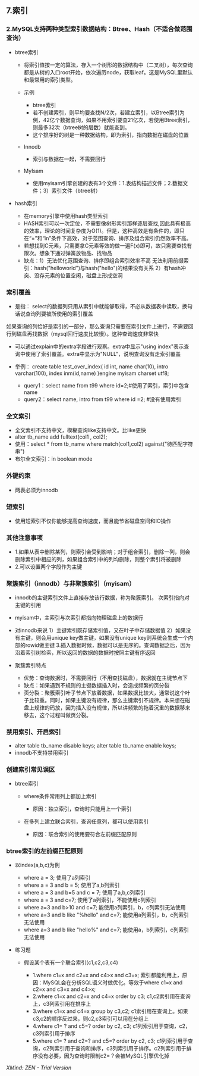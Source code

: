 ## 7.索引

### 2.MySQL支持两种类型索引数据结构：Btree、Hash（不适合做范围查询）

- btree索引

	- 将索引值按一定的算法，存入一个树形的数据结构中（二叉树），每次查询都是从树的入口root开始，依次遍历node，获取leaf。这是MySQL里默认和最常用的索引类型。
	- 示例

		- btree索引
		- 若不创建索引，则平均要查找N/2次，若建立索引，以Btree索引为例，42亿个数据查询，如果不用索引要查21亿次，若使用Btree索引，则最多32次（btree树的层数）就能查到。
		- 这个排序好的树是一种数据结构，即为索引，指向数据在磁盘的位置

	- Innodb

		- 索引与数据在一起，不需要回行

	- MyIsam

		- 使用myisam引擎创建的表有3个文件：1.表结构描述文件；2.数据文件；3）索引文件（btree树）

- hash索引

	- 在memory引擎中使用hash类型索引
	- HASH索引可以一次定位，不需要像树形索引那样逐层查找,因此具有极高的效率，理论的时间复杂度为O(1)。但是，这种高效是有条件的，即只在“=”和“in”条件下高效，对于范围查询、排序及组合索引仍然效率不高。
	- 若想找到C元素，只需要拿C元素等效的做一遍F(x)即可，故只需要查找有限次。想象下通过弹簧放物品、找物品
	- 缺点：1）无法优化范围查询、排序即组合索引效率不高
无法利用前缀索引：hash("helloworld")与hash("hello")的结果没有关系
2）有hash冲突、没存元素的位置空闲，磁盘上形成空洞

### 索引覆盖

- 是指：
select的数据列只用从索引中就能够取得，不必从数据表中读取，换句话说查询列要被所使用的索引覆盖

如果查询的列恰好是索引的一部分，那么查询只需要在索引文件上进行，不需要回行到磁盘再找数据（mysql回行速度比较慢）。这种查询速度非常快
- 可以通过explain中的extra字段进行观察。extra中显示"using index"表示查询中使用了索引覆盖。extra中显示为"NULL"，说明查询没有走索引覆盖
- 举例：
create table test_over_index(
	id int,
	name char(10),
    intro varchar(100),
	index inm(id,name)
)engine myisam charset utf8;

	- query1：select name from t99 where id=2;#使用了索引，索引中包含name
	- query2：select name, intro from t99 where id =2; #没有使用索引

### 全文索引

- 全文索引不支持中文，模糊查询like支持中文。比like更快
- alter tb_name add fulltext(col1 , col2);
- 使用：select * from tb_name where match(col1,col2) against("待匹配字符串")
- 布尔全文索引：in boolean mode

### 外键约束

- 两表必须为innodb

### 短索引

- 使用短索引不仅你能够提高查询速度，而且能节省磁盘空间和IO操作

### 其他注意事项

- 1.如果从表中删除某列，则索引会受到影响；对于组合索引，删除一列，则会删除索引中相应的列，如果组合索引中的列均删除，则整个索引将被删除
- 2.可以设置两个字段作为主键

### 聚簇索引（innodb）与非聚簇索引（myisam）

- innodb的主键索引文件上直接存放该行数据，称为聚簇索引。
次索引指向对主键的引用
- myisam中，主索引与次索引都指向物理磁盘上的数据行
- 对innodb来说
1）主键索引既存储索引值，又在叶子中存储数据值
2）如果没有主键，则会用unique key做主键，如果没有unique key则系统会生成一个内部的rowid做主键
3.插入数据时候，数据可以是无序的。查询数据之后，因为沿着索引树检索，所以返回的数据的数据时按照主键有序返回
- 聚簇索引特点

	- 优势：查询数据时，不需要回行（不用查找磁盘），数据就在主键节点下
	- 缺点：如果遇到不规则的主键数据插入时，会造成频繁的页分裂
	- 页分裂：聚簇索引叶子节点下放着数据，如果数据比较大，通常说这个叶子比较重。同时，如果主键没有规律，那么主键索引不规律。本来想在磁盘上规律的码放，因为插入没有规律，所以讲频繁的拖着沉重的数据移来移去，这个过程叫做页分裂。

### 禁用索引、开启索引

- alter table tb_name disable keys;
  alter table tb_name enable keys;
- innodb不支持禁用索引

### 创建索引常见误区

- btree索引

	- where条件常用列上都加上索引

		- 原因：独立索引，查询时只能用上一个索引

	- 在多列上建立联合索引，查询任意列，都可以使用索引

		- 原因：联合索引的使用要符合左前缀匹配原则

### btree索引的左前缀匹配原则

- 以index(a,b,c)为例

	- where a = 3;   使用了a列索引
	- where a = 3 and b = 5;  使用了a,b列索引
	- where a = 3 and b=5 and c = 7;  使用了a,b,c列索引
	- where a = 3 and c=7;   使用了a列索引，不能使用c列索引
	- where a=3 and b>10 and c=7;   能使用a列索引，b，c列索引无法使用
	- where a=3 and b like "%hello" and c=7;   能使用a列索引，b，c列索引无法使用
	- where a=3 and b like "hello%" and c=7;   能使用a，b列索引，c列索引无法使用

- 练习题

	- 假设某个表有一个联合索引(c1,c2,c3,c4)

		- 1.where c1=x and c2=x and c4>x and c3=x;   索引都能利用上，原因：MySQL会在分析SQL语义时做优化。等效于where c1=x and c2=x and  c3=x and c4>x;   
		- 2.where c1=x and c2=x and c4=x order by c3;   c1,c2索引用在查询上，c3列索引用在排序上
		- 3.where c1=x and c4=x group  by c3,c2;   c1索引用在查询上。如果c3,c2的顺序反过来，则c2,c3索引可以用在分组上
		- 4.where c1= ? and c5=? order by c2, c3;   c1列索引用于查询，c2，c3列索引用于排序
		- 5.where c1= ? and c2=? and c5=? order by c2, c3;   c1列索引用于查询，c2列索引用于查询和排序，c3列索引用于排序。c2列索引用于排序没有必要，因为查询时限制c2=？会被MySQL引擎优化掉

*XMind: ZEN - Trial Version*